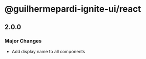 # @guilhermepardi-ignite-ui/react

## 2.0.0

### Major Changes

- Add display name to all components
